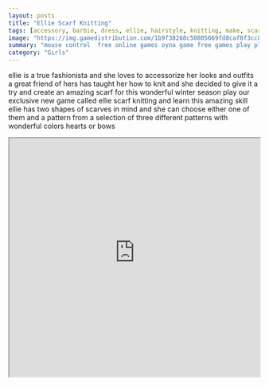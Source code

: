 ```yaml
---
layout: posts
title: "Ellie Scarf Knitting"
tags: [accessory, barbie, dress, ellie, hairstyle, knitting, make, scarf, free, online, games, oyna, game, free, games, play, play, games]
image: "https://img.gamedistribution.com/1b9f38268c50805669fd8caf8f3cc84a.jpg"
summary: "mouse control  free online games oyna game free games play play games"
category: "Girls"
---
```


ellie is a true fashionista and she loves to accessorize her looks and outfits a great friend of hers has taught her how to knit and she decided to give it a try and create an amazing scarf for this wonderful winter season play our exclusive new game called ellie scarf knitting and learn this amazing skill ellie has two shapes of scarves in mind and she can choose either one of them and a pattern from a selection of three different patterns with wonderful colors hearts or bows

<iframe width="100%" height="480px;" src="https://flash.gamedistribution.com?game=1b9f38268c50805669fd8caf8f3cc84a"></iframe>